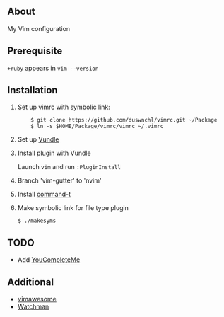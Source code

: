 ## About

My Vim configuration

## Prerequisite

`+ruby` appears in `vim --version`

## Installation

1. Set up vimrc with symbolic link:
    ```
        $ git clone https://github.com/duswnchl/vimrc.git ~/Package
        $ ln -s $HOME/Package/vimrc/vimrc ~/.vimrc
    ```

2. Set up [Vundle](https://github.com/gmarik/Vundle.vim)

3. Install plugin with Vundle

    Launch `vim` and run `:PluginInstall`

4. Branch 'vim-gutter' to 'nvim'

5. Install [command-t](https://github.com/wincent/Command-T)

6. Make symbolic link for file type plugin

    `$ ./makesyms`

## TODO

* Add [YouCompleteMe](https://github.com/Valloric/YouCompleteMe)

## Additional

* [vimawesome](https://vimawesome.com/)
* [Watchman](https://facebook.github.io/watchman/)

